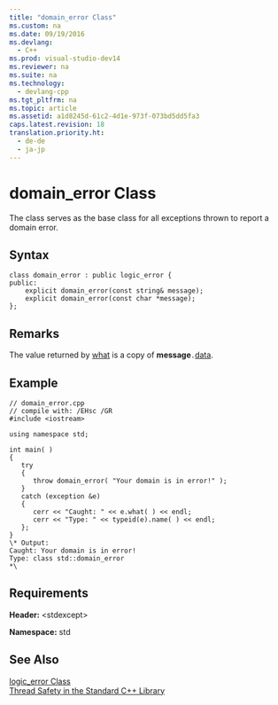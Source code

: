 ```yaml
---
title: "domain_error Class"
ms.custom: na
ms.date: 09/19/2016
ms.devlang: 
  - C++
ms.prod: visual-studio-dev14
ms.reviewer: na
ms.suite: na
ms.technology: 
  - devlang-cpp
ms.tgt_pltfrm: na
ms.topic: article
ms.assetid: a1d8245d-61c2-4d1e-973f-073bd5dd5fa3
caps.latest.revision: 18
translation.priority.ht: 
  - de-de
  - ja-jp
---
```

# domain_error Class
The class serves as the base class for all exceptions thrown to report a domain error.  
  
## Syntax  
  
```  
class domain_error : public logic_error {  
public:  
    explicit domain_error(const string& message);  
    explicit domain_error(const char *message);  
};  
```  
  
## Remarks  
 The value returned by [what](../vs140/exception-Class.md) is a copy of **message**`.`[data](../vs140/basic_string-Class.md#basic_string__data).  
  
## Example  
  
```  
// domain_error.cpp  
// compile with: /EHsc /GR  
#include <iostream>  
  
using namespace std;  
  
int main( )  
{  
   try   
   {  
      throw domain_error( "Your domain is in error!" );  
   }  
   catch (exception &e)   
   {  
      cerr << "Caught: " << e.what( ) << endl;  
      cerr << "Type: " << typeid(e).name( ) << endl;  
   };  
}  
\* Output:   
Caught: Your domain is in error!  
Type: class std::domain_error  
*\  
```  
  
## Requirements  
 **Header:** <stdexcept\>  
  
 **Namespace:** std  
  
## See Also  
 [logic_error Class](../vs140/logic_error-Class.md)   
 [Thread Safety in the Standard C++ Library](../vs140/Thread-Safety-in-the-C---Standard-Library.md)